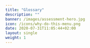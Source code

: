 ```yaml
---
title: "Glossary"
description: ""
banner: /images/assessment-hero.jpg
icon: /icons/why-do-this-menu.png
date: 2020-07-31T11:05:44+02:00
layout: single
weight: 1
---
```

